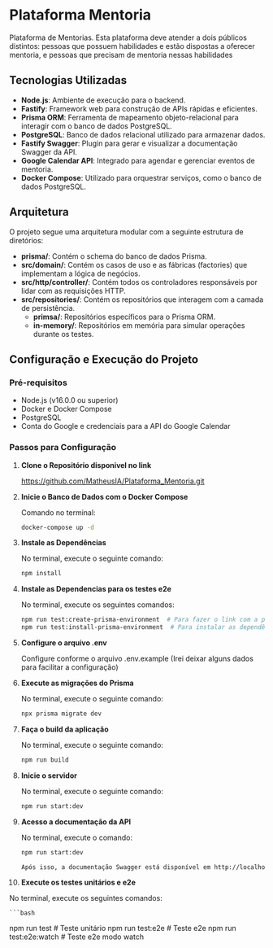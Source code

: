 # Plataforma Mentoria

Plataforma de Mentorias. 
Esta plataforma deve atender a dois públicos distintos: pessoas que possuem habilidades e estão dispostas a oferecer mentoria, e pessoas que precisam de mentoria nessas habilidades

## Tecnologias Utilizadas

- **Node.js**: Ambiente de execução para o backend.
- **Fastify**: Framework web para construção de APIs rápidas e eficientes.
- **Prisma ORM**: Ferramenta de mapeamento objeto-relacional para interagir com o banco de dados PostgreSQL.
- **PostgreSQL**: Banco de dados relacional utilizado para armazenar dados.
- **Fastify Swagger**: Plugin para gerar e visualizar a documentação Swagger da API.
- **Google Calendar API**: Integrado para agendar e gerenciar eventos de mentoria.
- **Docker Compose**: Utilizado para orquestrar serviços, como o banco de dados PostgreSQL.

## Arquitetura

O projeto segue uma arquitetura modular com a seguinte estrutura de diretórios:

- **prisma/**: Contém o schema do banco de dados Prisma.
- **src/domain/**: Contém os casos de uso e as fábricas (factories) que implementam a lógica de negócios.
- **src/http/controller/**: Contém todos os controladores responsáveis por lidar com as requisições HTTP.
- **src/repositories/**: Contém os repositórios que interagem com a camada de persistência.
  - **primsa/**: Repositórios específicos para o Prisma ORM.
  - **in-memory/**: Repositórios em memória para simular operações durante os testes.

## Configuração e Execução do Projeto

### Pré-requisitos

- Node.js (v16.0.0 ou superior)
- Docker e Docker Compose
- PostgreSQL
- Conta do Google e credenciais para a API do Google Calendar

### Passos para Configuração

1. **Clone o Repositório disponivel no link**

   https://github.com/MatheusIA/Plataforma_Mentoria.git

2. **Inicie o Banco de Dados com o Docker Compose**

   Comando no terminal: 
   ```bash
   docker-compose up -d

3. **Instale as Dependências**

   No terminal, execute o seguinte comando:
   ```bash
   npm install

4. **Instale as Dependencias para os testes e2e**

   No terminal, execute os seguintes comandos:
   ```bash
   npm run test:create-prisma-environment  # Para fazer o link com a pasta vites-environment-prisma, seguindo o padrão do vitest
   npm run test:install-prisma-environment  # Para instalar as dependências do teste


5. **Configure o arquivo .env**

   Configure conforme o arquivo .env.example (Irei deixar alguns dados para facilitar a configuração)

6. **Execute as migrações do Prisma**

   No terminal, execute o seguinte comando:
   ```bash
   npx prisma migrate dev

7. **Faça o build da aplicação**

   No terminal, execute o seguinte comando:
      ```bash
   npm run build

8. **Inicie o servidor**

   No terminal, execute o seguinte comando:
      ```bash
   npm run start:dev

9. **Acesso a documentação da API**

   No terminal, execute o comando:
      ```bash
   npm run start:dev

   Após isso, a documentação Swagger está disponível em http://localhost:3000/docs

10. **Execute os testes unitários e e2e**

   No terminal, execute os seguintes comandos:
     
    ```bash   
   npm run test # Teste unitário
   npm run test:e2e # Teste e2e
   npm run test:e2e:watch # Teste e2e modo watch

